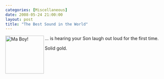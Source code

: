 ```yaml
---
categories: [Miscellaneous]
date: 2008-05-24 21:00:00
layout: post
title: "The Best Sound in the World"
---
```

<a href="/uploads/2008/05/cimg4359.jpg" rel="lightbox" title="The Face of a Legend"><img src="/uploads/2008/05/cimg4359.jpg" alt="Ma Boy!" title="The Face of a Legend" width="120" style="float: left; margin-right: 3px; margin-bottom: 3px" /></a>... is hearing your Son laugh out loud for the first time.

Solid gold.
<div style="float: none; clear: both;">&nbsp;</div>
